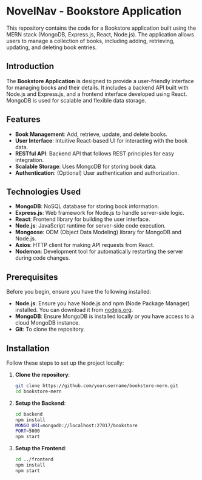 # NovelNav - Bookstore Application

This repository contains the code for a Bookstore application built using the MERN stack (MongoDB, Express.js, React, Node.js). The application allows users to manage a collection of books, including adding, retrieving, updating, and deleting book entries.

## Introduction

The **Bookstore Application** is designed to provide a user-friendly interface for managing books and their details. It includes a backend API built with Node.js and Express.js, and a frontend interface developed using React. MongoDB is used for scalable and flexible data storage.

## Features

- **Book Management**: Add, retrieve, update, and delete books.
- **User Interface**: Intuitive React-based UI for interacting with the book data.
- **RESTful API**: Backend API that follows REST principles for easy integration.
- **Scalable Storage**: Uses MongoDB for storing book data.
- **Authentication**: (Optional) User authentication and authorization.

## Technologies Used

- **MongoDB**: NoSQL database for storing book information.
- **Express.js**: Web framework for Node.js to handle server-side logic.
- **React**: Frontend library for building the user interface.
- **Node.js**: JavaScript runtime for server-side code execution.
- **Mongoose**: ODM (Object Data Modeling) library for MongoDB and Node.js.
- **Axios**: HTTP client for making API requests from React.
- **Nodemon**: Development tool for automatically restarting the server during code changes.

## Prerequisites

Before you begin, ensure you have the following installed:

- **Node.js**: Ensure you have Node.js and npm (Node Package Manager) installed. You can download it from [nodejs.org](https://nodejs.org/).
- **MongoDB**: Ensure MongoDB is installed locally or you have access to a cloud MongoDB instance.
- **Git**: To clone the repository.

## Installation

Follow these steps to set up the project locally:

1. **Clone the repository**:
   ```bash
   git clone https://github.com/yourusername/bookstore-mern.git
   cd bookstore-mern
2. **Setup the Backend**:
   ```bash
   cd backend
   npm install
   MONGO_URI=mongodb://localhost:27017/bookstore
   PORT=5000
   npm start
3. **Setup the Frontend**:
   ```bash
   cd ../frontend
   npm install
   npm start
